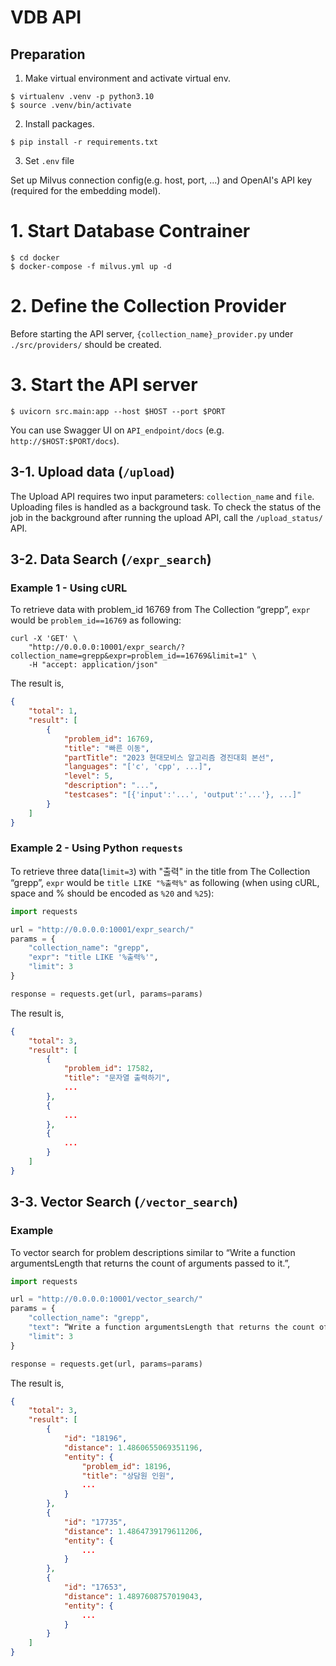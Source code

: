 # VDB API
## Preparation
1. Make virtual environment and activate virtual env. 
```shell
$ virtualenv .venv -p python3.10
$ source .venv/bin/activate
```
2. Install packages.
```shell
$ pip install -r requirements.txt
```
3. Set `.env` file

Set up Milvus connection config(e.g. host, port, ...) and OpenAI's API key (required for the embedding model).

# 1. Start Database Contrainer
```shell
$ cd docker
$ docker-compose -f milvus.yml up -d
```
# 2. Define the Collection Provider
Before starting the API server, `{collection_name}_provider.py` under `./src/providers/` should be created.

# 3. Start the API server
```shell
$ uvicorn src.main:app --host $HOST --port $PORT
```
You can use Swagger UI on `API_endpoint/docs` (e.g. `http://$HOST:$PORT/docs`).

## 3-1. Upload data (`/upload`)
The Upload API requires two input parameters: `collection_name` and `file`. Uploading files is handled as a background task. To check the status of the job in the background after running the upload API, call the `/upload_status/` API.

## 3-2. Data Search (`/expr_search`)
### Example 1 - Using cURL
To retrieve data with problem_id 16769 from The Collection “grepp”, `expr` would be `problem_id==16769` as following:
```shell
curl -X 'GET' \
    "http://0.0.0.0:10001/expr_search/?collection_name=grepp&expr=problem_id==16769&limit=1" \
    -H "accept: application/json"
```
The result is, 
```json
{
    "total": 1,
    "result": [
        {
            "problem_id": 16769,
            "title": "빠른 이동",
            "partTitle": "2023 현대모비스 알고리즘 경진대회 본선",
            "languages": "['c', 'cpp', ...]",
            "level": 5,
            "description": "...",
            "testcases": "[{'input':'...', 'output':'...'}, ...]"
        }
    ]
}
```
### Example 2 - Using Python `requests`
To retrieve three data(`limit=3`) with "출력" in the title from The Collection “grepp”, `expr` would be `title LIKE "%출력%"` as following (when using cURL, space and % should be encoded as `%20` and `%25`):
```python
import requests

url = "http://0.0.0.0:10001/expr_search/"
params = {
    "collection_name": "grepp",
    "expr": "title LIKE '%출력%'",
    "limit": 3
}

response = requests.get(url, params=params)
```
The result is, 
```json
{
    "total": 3,
    "result": [
        {
            "problem_id": 17582,
            "title": "문자열 출력하기",
            ...
        },
        {
            ...
        },
        {
            ...
        }
    ]
}
```

## 3-3. Vector Search (`/vector_search`)
### Example
To vector search for problem descriptions similar to “Write a function argumentsLength that returns the count of arguments passed to it.”, 
```python
import requests

url = "http://0.0.0.0:10001/vector_search/"
params = {
    "collection_name": "grepp",
    "text": “Write a function argumentsLength that returns the count of arguments passed to it.”,
    "limit": 3
}

response = requests.get(url, params=params)
```
The result is,
```json
{
    "total": 3,
    "result": [
        {
            "id": "18196",
            "distance": 1.4860655069351196,
            "entity": {
                "problem_id": 18196,
                "title": "상담원 인원",
                ...
            }
        },
        {
            "id": "17735",
            "distance": 1.4864739179611206,
            "entity": {
                ...
            }
        },
        {
            "id": "17653",
            "distance": 1.4897608757019043,
            "entity": {
                ...
            }
        }
    ]
}
```